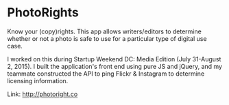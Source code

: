 # PhotoRights
Know your (copy)rights. This app allows writers/editors to determine whether or not a photo is safe to use for a particular type of digital use case.

I worked on this during Startup Weekend DC: Media Edition (July 31-August 2, 2015). I built the application's front end using pure JS and jQuery, and my teammate constructed the API to ping Flickr & Instagram to determine licensing information.

Link: http://photoright.co

